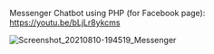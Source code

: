 Messenger Chatbot using PHP (for Facebook page): 
https://youtu.be/bLjLr8ykcms


![Screenshot_20210810-194519_Messenger](https://user-images.githubusercontent.com/84605112/128878685-bd1f56ad-adf5-48bb-a7b4-a3eeeb0ed264.jpg)


